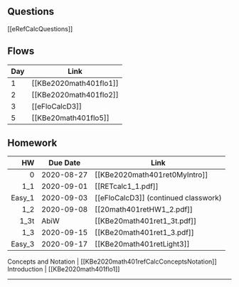 ## Questions
[[eRefCalcQuestions]]

## Flows
| Day | Link |
|-----|------|
1 | [[KBe2020math401flo1]]
2 | [[KBe2020math401flo2]]
3 | [[eFloCalcD3]]
5 | [[KBe20math401flo5]]

## Homework
| HW | Due Date   | Link                          |
|---:|------------|-------------------------------|
|  0 | 2020-08-27 | [[KBe2020math401ret0MyIntro]] |
| 1_1 | 2020-09-01 | [[RETcalc1_1.pdf]]
| Easy_1 | 2020-09-03 | [[eFloCalcD3]] (continued classwork)
| 1_2 | 2020-09-08 | [[20math401retHW1_2.pdf]]
| 1_3t | AbiW | [[KBe20math401ret1_3t.pdf]]
| 1_3 | 2020-09-15 | [[KBe20math401ret1_3.pdf]]
| Easy_3 | 2020-09-17 | [[KBe20math401retLight3]]


Concepts and Notation | [[KBe2020math401refCalcConceptsNotation]]
Introduction | [[KBe2020math401flo1]]

---
